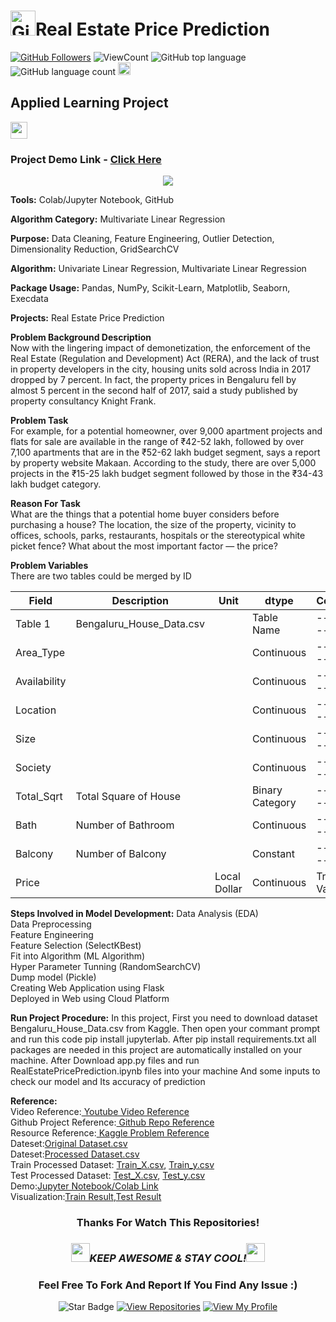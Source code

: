 # <a href="https://github.com/bdfd"><img height=40 src="https://cdn.jsdelivr.net/gh/bdfd/Personal_Image_Repo/4.Stamp/BDFD_Stamp.png" alt="GitHub Followers" /></a>Real Estate Price Prediction

<a href="https://github.com/bdfd"><img src="https://img.shields.io/github/followers/bdfd?label=Follow%20Me&logo=github" alt="GitHub Followers" /></a>
![ViewCount](https://views.whatilearened.today/views/github/bdfd/Section6.Project03-Real-Estate-Price-Prediction.svg?cache=remove)
![GitHub top language](https://img.shields.io/github/languages/top/bdfd/Section6.Project03-Real-Estate-Price-Prediction?style=flat)
![GitHub language count](https://img.shields.io/github/languages/count/bdfd/Section6.Project03-Real-Estate-Price-Prediction?style=flat)
<img height=20 src="https://cdn.jsdelivr.net/gh/bdfd/Personal_Image_Repo/7.Color-Icon/Status/On_Progress.svg" alt="bdfd" />

<!-- <img height=20 src="https://cdn.jsdelivr.net/gh/bdfd/Personal_Image_Repo/7.Color-Icon/Status/Finish.svg" alt="bdfd" /> -->

## Applied Learning Project

<img height="27" src="https://img.shields.io/badge/Prediction using Supervised ML -Level  Intermediate-blue.svg?&style=for-the-badge&logo=TheSparksFoundation&logoColor=red" />

### Project Demo Link - [Click Here](https://www.google.com)

<div align="center">
<img src="https://cdn.jsdelivr.net/gh/bdfd/Section6.Project03-Real-Estate-Price-Prediction/predict/static/images/Real_Estate_Price_Prediction.png">
</div>

**Tools:** Colab/Jupyter Notebook, GitHub

**Algorithm Category:** Multivariate Linear Regression

**Purpose:** Data Cleaning, Feature Engineering, Outlier Detection, Dimensionality Reduction, GridSearchCV

**Algorithm:** Univariate Linear Regression, Multivariate Linear Regression

**Package Usage:** Pandas, NumPy, Scikit-Learn, Matplotlib, Seaborn, Execdata

**Projects:** Real Estate Price Prediction

**Problem Background Description**  
Now with the lingering impact of demonetization, the enforcement of the Real Estate (Regulation and Development) Act (RERA), and the lack of trust in property developers in the city, housing units sold across India in 2017 dropped by 7 percent. In fact, the property prices in Bengaluru fell by almost 5 percent in the second half of 2017, said a study published by property consultancy Knight Frank.

**Problem Task**  
For example, for a potential homeowner, over 9,000 apartment projects and flats for sale are available in the range of ₹42-52 lakh, followed by over 7,100 apartments that are in the ₹52-62 lakh budget segment, says a report by property website Makaan. According to the study, there are over 5,000 projects in the ₹15-25 lakh budget segment followed by those in the ₹34-43 lakh budget category.

**Reason For Task**  
What are the things that a potential home buyer considers before purchasing a house? The location, the size of the property, vicinity to offices, schools, parks, restaurants, hospitals or the stereotypical white picket fence? What about the most important factor — the price?

**Problem Variables**  
There are two tables could be merged by ID

| Field        | Description              | Unit         | dtype           | Comments        |
| ------------ | ------------------------ | ------------ | --------------- | --------------- |
| Table 1      | Bengaluru_House_Data.csv |              | Table Name      | ----------      |
| Area_Type    |                          |              | Continuous      | ----------      |
| Availability |                          |              | Continuous      | ----------      |
| Location     |                          |              | Continuous      | ----------      |
| Size         |                          |              | Continuous      | ----------      |
| Society      |                          |              | Continuous      | ----------      |
| Total_Sqrt   | Total Square of House    |              | Binary Category | ----------      |
| Bath         | Number of Bathroom       |              | Continuous      | ----------      |
| Balcony      | Number of Balcony        |              | Constant        | ----------      |
| Price        |                          | Local Dollar | Continuous      | Traget Variable |

**Steps Involved in Model Development:**
Data Analysis (EDA)  
Data Preprocessing  
Feature Engineering  
Feature Selection (SelectKBest)  
Fit into Algorithm (ML Algorithm)  
Hyper Parameter Tunning (RandomSearchCV)  
Dump model (Pickle)  
Creating Web Application using Flask  
Deployed in Web using Cloud Platform

**Run Project Procedure:**
In this project, First you need to download dataset Bengaluru_House_Data.csv from Kaggle. Then open your commant prompt and run this code pip install jupyterlab. After pip install requirements.txt all packages are needed in this project are automatically installed on your machine. After Download app.py files and run RealEstatePricePrediction.ipynb files into your machine And some inputs to check our model and Its accuracy of prediction

**Reference:**  
Video Reference:<a href="https://www.youtube.com/watch?v=_drqJ9SFCgU&list=PLeo1K3hjS3uvCeTYTeyfe0-rN5r8zn9rw&index=25"><Resource Name-Youtube> Youtube Video Reference</a>  
Github Project Reference:<a href="https://github.com/bdfd/Section6.Project03-Real-Estate-Price-Prediction"><Resource Name-Youtube> Github Repo Reference</a>  
Resource Reference:<a href="https://www.kaggle.com/datasets/amitabhajoy/bengaluru-house-price-data?resource=download"><Resource Name-Kaggle> Kaggle Problem Reference</a>  
Dateset:<a href=" ">Original Dataset.csv</a>  
Dateset:<a href=" ">Processed Dataset.csv</a>  
Train Processed Dataset:
<a href=" ">Train_X.csv</a>,
<a href=" ">Train_y.csv</a>  
Test Processed Dataset:
<a href=" ">Test_X.csv</a>,
<a href=" ">Test_y.csv</a>  
Demo:<a href=" ">Jupyter Notebook/Colab Link</a>  
Visualization:<a href=" ">Train Result</a>,<a href=" ">Test Result</a>
<br>

<div align="center">

### Thanks For Watch This Repositories!

### <img src="https://media.giphy.com/media/WUlplcMpOCEmTGBtBW/giphy.gif" width="30"><i>KEEP AWESOME & STAY COOL!</i><img src="https://media.giphy.com/media/WUlplcMpOCEmTGBtBW/giphy.gif" width="30">

### Feel Free To Fork And Report If You Find Any Issue :)

![Star Badge](https://img.shields.io/static/v1?label=%F0%9F%8C%9F&message=If%20Useful&style=style=flat&color=BC4E99)
[![View Repositories](https://img.shields.io/badge/View-My_Repositories-blue?logo=GitHub)](https://github.com/bdfd?tab=repositories)
[![View My Profile](https://img.shields.io/badge/View-My_Profile-green?logo=GitHub)](https://github.com/bdfd)

</div>
